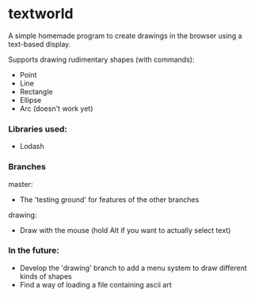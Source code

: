 # textworld

A simple homemade program to create drawings in the browser using a text-based display.

Supports drawing rudimentary shapes (with commands):
- Point
- Line
- Rectangle
- Ellipse
- Arc (doesn't work yet)

### Libraries used:
- Lodash

### Branches

master: 
- The 'testing ground' for features of the other branches

drawing: 
- Draw with the mouse (hold Alt if you want to actually select text)

### In the future: 
- Develop the 'drawing' branch to add a menu system to draw different kinds of shapes
- Find a way of loading a file containing ascii art
